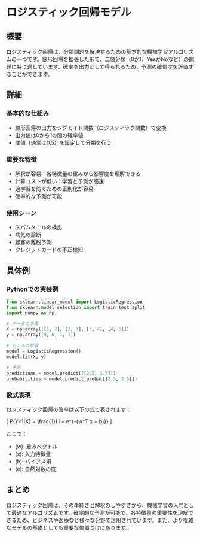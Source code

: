# ロジスティック回帰モデル

## 概要
ロジスティック回帰は、分類問題を解決するための基本的な機械学習アルゴリズムの一つです。線形回帰を拡張した形で、二値分類（0か1、YesかNoなど）の問題に特に適しています。確率を出力として得られるため、予測の確信度を評価することができます。

## 詳細

### 基本的な仕組み
- 線形回帰の出力をシグモイド関数（ロジスティック関数）で変換
- 出力値は0から1の間の確率値
- 閾値（通常は0.5）を設定して分類を行う

### 重要な特徴
- 解釈が容易：各特徴量の重みから影響度を理解できる
- 計算コストが低い：学習と予測が高速
- 過学習を防ぐための正則化が容易
- 確率的な予測が可能

### 使用シーン
- スパムメールの検出
- 病気の診断
- 顧客の離脱予測
- クレジットカードの不正検知

## 具体例

### Pythonでの実装例
```python
from sklearn.linear_model import LogisticRegression
from sklearn.model_selection import train_test_split
import numpy as np

# データの準備
X = np.array([[1, 2], [2, 3], [3, 4], [4, 5]])
y = np.array([0, 0, 1, 1])

# モデルの学習
model = LogisticRegression()
model.fit(X, y)

# 予測
predictions = model.predict([[2.5, 3.5]])
probabilities = model.predict_proba([[2.5, 3.5]])
```

### 数式表現
ロジスティック回帰の確率は以下の式で表されます：

\[
P(Y=1|X) = \frac{1}{1 + e^{-(w^T x + b)}}
\]

ここで：
- \(w\): 重みベクトル
- \(x\): 入力特徴量
- \(b\): バイアス項
- \(e\): 自然対数の底

## まとめ
ロジスティック回帰は、その単純さと解釈のしやすさから、機械学習の入門として最適なアルゴリズムです。確率的な予測が可能で、各特徴量の重要性を理解できるため、ビジネスや医療など様々な分野で活用されています。また、より複雑なモデルの基礎としても重要な位置づけにあります。 

